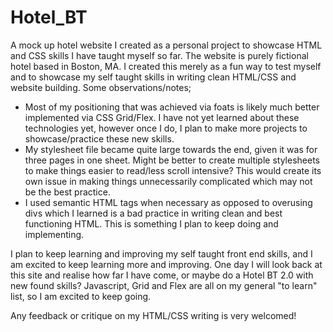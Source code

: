 # Hotel_BT
A mock up hotel website I created as a personal project to showcase HTML and CSS skills I have taught myself so far. The website is purely fictional hotel based in Boston, MA. I created this merely as a fun way to test myself and to showcase my self taught skills in writing clean HTML/CSS and website building. Some observations/notes;

<ul>
  <li> Most of my positioning that was achieved via foats is likely much better implemented via CSS Grid/Flex. I have not yet learned about these technologies yet, however once I do, I plan to make more projects to showcase/practice these new skills.</li>
  <li> My stylesheet file became quite large towards the end, given it was for three pages in one sheet. Might be better to create multiple stylesheets to make things easier to read/less scroll intensive? This would create its own issue in making things unnecessarily complicated which may not be the best practice.</li>
  <li>I used semantic HTML tags when necessary as opposed to overusing divs which I learned is a bad practice in writing clean and best functioning HTML. This is something I plan to keep doing and implementing.</li>
</ul>
  
  I plan to keep learning and improving my self taught front end skills, and I am excited to keep learning more and improving. One day I will look back at this site and realise how far I have come, or maybe do a Hotel BT 2.0 with new found skills? Javascript, Grid and Flex are all on my general "to learn" list, so I am excited to keep going.
  
Any feedback or critique on my HTML/CSS writing is very welcomed!
